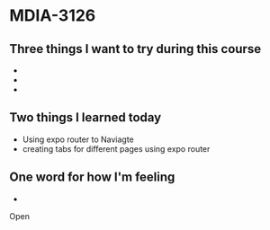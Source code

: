 # MDIA-3126

## Three things I want to try during this course 
- 
- 
- 

## Two things I learned today
- Using expo router to Naviagte 
- creating tabs for different pages using expo router

## One word for how I'm feeling
- 

Open